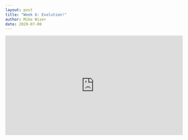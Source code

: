 ```yaml
---
layout: post
title: "Week 6: Evolution!"
author: Mike Wiser
date: 2020-07-08
---
```


<iframe width="560" height="315" src="https://www.youtube.com/embed/w21IMY65v4I" frameborder="0" allow="accelerometer; autoplay; encrypted-media; gyroscope; picture-in-picture" allowfullscreen></iframe>
